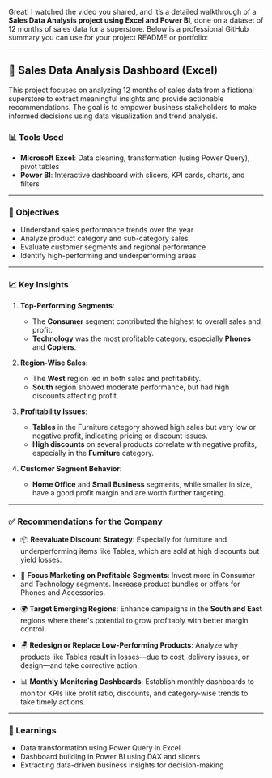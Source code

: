 Great! I watched the video you shared, and it’s a detailed walkthrough of a **Sales Data Analysis project using Excel and Power BI**, done on a dataset of 12 months of sales data for a superstore. Below is a professional GitHub summary you can use for your project README or portfolio:

---

## 🛒 Sales Data Analysis Dashboard (Excel)

This project focuses on analyzing 12 months of sales data from a fictional superstore to extract meaningful insights and provide actionable recommendations. The goal is to empower business stakeholders to make informed decisions using data visualization and trend analysis.

### 📊 Tools Used

* **Microsoft Excel**: Data cleaning, transformation (using Power Query), pivot tables
* **Power BI**: Interactive dashboard with slicers, KPI cards, charts, and filters

---

### 📌 Objectives

* Understand sales performance trends over the year
* Analyze product category and sub-category sales
* Evaluate customer segments and regional performance
* Identify high-performing and underperforming areas

---

### 📈 Key Insights

1. **Top-Performing Segments**:

   * The **Consumer** segment contributed the highest to overall sales and profit.
   * **Technology** was the most profitable category, especially **Phones** and **Copiers**.

2. **Region-Wise Sales**:

   * The **West** region led in both sales and profitability.
   * **South** region showed moderate performance, but had high discounts affecting profit.

3. **Profitability Issues**:

   * **Tables** in the Furniture category showed high sales but very low or negative profit, indicating pricing or discount issues.
   * **High discounts** on several products correlate with negative profits, especially in the **Furniture** category.

4. **Customer Segment Behavior**:

   * **Home Office** and **Small Business** segments, while smaller in size, have a good profit margin and are worth further targeting.

---

### ✅ Recommendations for the Company

* 📦 **Reevaluate Discount Strategy**: Especially for furniture and underperforming items like Tables, which are sold at high discounts but yield losses.

* 🎯 **Focus Marketing on Profitable Segments**: Invest more in Consumer and Technology segments. Increase product bundles or offers for Phones and Accessories.

* 🌍 **Target Emerging Regions**: Enhance campaigns in the **South and East** regions where there's potential to grow profitably with better margin control.

* 🪑 **Redesign or Replace Low-Performing Products**: Analyze why products like Tables result in losses—due to cost, delivery issues, or design—and take corrective action.

* 📊 **Monthly Monitoring Dashboards**: Establish monthly dashboards to monitor KPIs like profit ratio, discounts, and category-wise trends to take timely actions.

---

### 🚀 Learnings

* Data transformation using Power Query in Excel
* Dashboard building in Power BI using DAX and slicers
* Extracting data-driven business insights for decision-making
